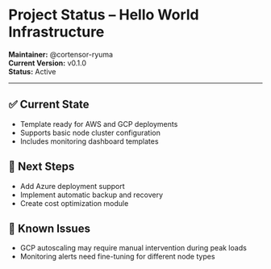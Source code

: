 # Project Status – Hello World Infrastructure

**Maintainer:** @cortensor-ryuma  
**Current Version:** v0.1.0  
**Status:** Active

---

## ✅ Current State

- Template ready for AWS and GCP deployments
- Supports basic node cluster configuration
- Includes monitoring dashboard templates

## 🔧 Next Steps

- Add Azure deployment support
- Implement automatic backup and recovery
- Create cost optimization module

## 🐞 Known Issues

- GCP autoscaling may require manual intervention during peak loads
- Monitoring alerts need fine-tuning for different node types
